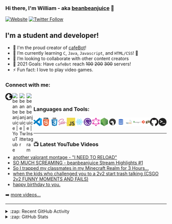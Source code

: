 ### Hi there, I'm William - aka [beanbeanjuice][website] 👋

[![Website](https://img.shields.io/website?label=beanbeanjuice.com&style=for-the-badge&url=https%3A%2F%2Fbeanbeanjuice.com)](https://beanbeanjuice.com)
[![Twitter Follow](https://img.shields.io/twitter/follow/beanbeanjuice?color=1DA1F2&logo=twitter&style=for-the-badge)](https://twitter.com/intent/follow?original_referer=https%3A%2F%2Fgithub.com%2Fbeanbeanjuice&screen_name=beanbeanjuice)

## I'm a student and developer!

- 🔭 I'm the proud creator of [cafeBot][cafeBot]!
- 🌱 I’m currently learning `C`, `Java`, `Javascript`, and `HTML/CSS`! 🤣
- 👯 I’m looking to collaborate with other content creators
- 🥅 2021 Goals: Have `cafeBot` reach ~~100~~ ~~200~~ ~~300~~ servers!
- ⚡ Fun fact: I love to play video games.

### Connect with me:

[<img align="left" alt="beanbeanjuice.com" width="22px" src="https://raw.githubusercontent.com/iconic/open-iconic/master/svg/globe.svg" />][website]
[<img align="left" alt="beanbeanjuice | YouTube" width="22px" src="https://cdn.jsdelivr.net/npm/simple-icons@v3/icons/youtube.svg" />][youtube]
[<img align="left" alt="beanbeanjuice | Twitter" width="22px" src="https://cdn.jsdelivr.net/npm/simple-icons@v3/icons/twitter.svg" />][twitter]
[<img align="left" alt="beanbeanjuice | Instagram" width="22px" src="https://cdn.jsdelivr.net/npm/simple-icons@v3/icons/instagram.svg" />][instagram]

<br />

### Languages and Tools:

[<img align="left" alt="Visual Studio Code" width="26px" src="https://raw.githubusercontent.com/github/explore/80688e429a7d4ef2fca1e82350fe8e3517d3494d/topics/visual-studio-code/visual-studio-code.png" />][webdevplaylist]
[<img align="left" alt="HTML5" width="26px" src="https://raw.githubusercontent.com/github/explore/80688e429a7d4ef2fca1e82350fe8e3517d3494d/topics/html/html.png" />][webdevplaylist]
[<img align="left" alt="CSS3" width="26px" src="https://raw.githubusercontent.com/github/explore/80688e429a7d4ef2fca1e82350fe8e3517d3494d/topics/css/css.png" />][cssplaylist]
[<img align="left" alt="Sass" width="26px" src="https://raw.githubusercontent.com/github/explore/80688e429a7d4ef2fca1e82350fe8e3517d3494d/topics/sass/sass.png" />][cssplaylist]
[<img align="left" alt="JavaScript" width="26px" src="https://raw.githubusercontent.com/github/explore/80688e429a7d4ef2fca1e82350fe8e3517d3494d/topics/javascript/javascript.png" />][jsplaylist]
[<img align="left" alt="React" width="26px" src="https://raw.githubusercontent.com/github/explore/80688e429a7d4ef2fca1e82350fe8e3517d3494d/topics/react/react.png" />][reactplaylist]
[<img align="left" alt="Gatsby" width="26px" src="https://raw.githubusercontent.com/github/explore/e94815998e4e0713912fed477a1f346ec04c3da2/topics/gatsby/gatsby.png" />][webdevplaylist]
[<img align="left" alt="GraphQL" width="26px" src="https://raw.githubusercontent.com/github/explore/80688e429a7d4ef2fca1e82350fe8e3517d3494d/topics/graphql/graphql.png" />][webdevplaylist]
[<img align="left" alt="Node.js" width="26px" src="https://raw.githubusercontent.com/github/explore/80688e429a7d4ef2fca1e82350fe8e3517d3494d/topics/nodejs/nodejs.png" />][webdevplaylist]
[<img align="left" alt="Deno" width="26px" src="https://raw.githubusercontent.com/github/explore/361e2821e2dea67711cde99c9c40ed357061cf27/topics/deno/deno.png" />][webdevplaylist]
[<img align="left" alt="SQL" width="26px" src="https://raw.githubusercontent.com/github/explore/80688e429a7d4ef2fca1e82350fe8e3517d3494d/topics/sql/sql.png" />][webdevplaylist]
[<img align="left" alt="MySQL" width="26px" src="https://raw.githubusercontent.com/github/explore/80688e429a7d4ef2fca1e82350fe8e3517d3494d/topics/mysql/mysql.png" />][webdevplaylist]
[<img align="left" alt="MongoDB" width="26px" src="https://raw.githubusercontent.com/github/explore/80688e429a7d4ef2fca1e82350fe8e3517d3494d/topics/mongodb/mongodb.png" />][webdevplaylist]
[<img align="left" alt="Git" width="26px" src="https://raw.githubusercontent.com/github/explore/80688e429a7d4ef2fca1e82350fe8e3517d3494d/topics/git/git.png" />][webdevplaylist]
[<img align="left" alt="GitHub" width="26px" src="https://raw.githubusercontent.com/github/explore/78df643247d429f6cc873026c0622819ad797942/topics/github/github.png" />][webdevplaylist]
[<img align="left" alt="Terminal" width="26px" src="https://raw.githubusercontent.com/github/explore/80688e429a7d4ef2fca1e82350fe8e3517d3494d/topics/terminal/terminal.png" />][webdevplaylist]

<br />
<br />

---

### 📺 Latest YouTube Videos

<!-- YOUTUBE:START -->
- [another valorant montage - &quot;I NEED TO RELOAD&quot;](https://www.youtube.com/watch?v=SrRaW5acFAs)
- [SO MUCH SCREAMING - beanbeanjuice Stream Highlights #1](https://www.youtube.com/watch?v=bbD243tfFYo)
- [So I trapped my classmates in my Minecraft Realm for 3 Hours...](https://www.youtube.com/watch?v=2Kv5zelbFyk)
- [when the kids who challenged you to a 2v2 start trash talking &lpar;CSGO 2v2 FUNNY MOMENTS AND FAILS&rpar;](https://www.youtube.com/watch?v=lNADcCuoxVA)
- [happy birthday to you.](https://www.youtube.com/watch?v=SmVztaL5ZWA)
<!-- YOUTUBE:END -->

➡️ [more videos...](https://youtube.com/beanbeanjuice)

---

<details>
  <summary>:zap: Recent GitHub Activity</summary>
  
<!--START_SECTION:activity-->
1. ❗️ Opened issue [#442](https://github.com/beanbeanjuice/cafeBot/issues/442) in [beanbeanjuice/cafeBot](https://github.com/beanbeanjuice/cafeBot)
2. 💪 Opened PR [#441](https://github.com/beanbeanjuice/cafeBot/pull/441) in [beanbeanjuice/cafeBot](https://github.com/beanbeanjuice/cafeBot)
3. 🎉 Merged PR [#440](https://github.com/beanbeanjuice/cafeBot/pull/440) in [beanbeanjuice/cafeBot](https://github.com/beanbeanjuice/cafeBot)
4. 💪 Opened PR [#440](https://github.com/beanbeanjuice/cafeBot/pull/440) in [beanbeanjuice/cafeBot](https://github.com/beanbeanjuice/cafeBot)
5. ❌ Closed PR [#439](https://github.com/beanbeanjuice/cafeBot/pull/439) in [beanbeanjuice/cafeBot](https://github.com/beanbeanjuice/cafeBot)
<!--END_SECTION:activity-->

</details>

<details>
  <summary>:zap: GitHub Stats</summary>

  <img align="left" alt="beanbeanjuice's GitHub Stats" src="https://github-readme-stats.vercel.app/api?username=beanbeanjuice&count_private=true&show_icons=true&hide_border=true&theme=dracula&include_all_commits=true" />

</details>

[website]: https://www.beanbeanjuice.com
[cafeBot]: https://www.github.com/beanbeanjuice/cafeBot
[twitter]: https://twitter.com/beanbeanjuice
[youtube]: https://youtube.com/beanbeanjuice
[instagram]: https://instagram.com/beanbeanjuice
[webdevplaylist]: https://www.youtube.com/playlist?list=PLkwxH9e_vrAJ0WbEsFA9W3I1W-g_BTsbt
[jsplaylist]: https://www.youtube.com/playlist?list=PLkwxH9e_vrALRJKu7wfXby3MKeflhTu6B
[cssplaylist]: https://www.youtube.com/playlist?list=PLkwxH9e_vrALSdvZuEh6gqQdmDoDIoqz4
[reactplaylist]: https://www.youtube.com/playlist?list=PLkwxH9e_vrAK4TdffpxKY3QGyHCpxFcQ0
